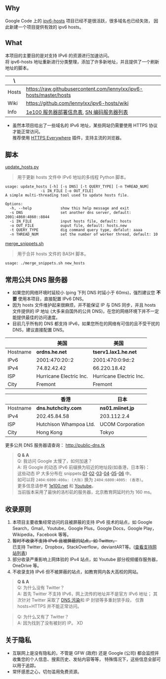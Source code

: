 Why
---

Google Code 上的 [ipv6-hosts] 项目已经不是很活跃，很多域名也已经失效，
因此新建一个项目提供有效的 ipv6 hosts。

What
----

本项目的主要目的是对支持 IPv6 的资源进行加速访问。  
将 ipv6-hosts 地址重新进行分类整理，添加了许多新地址，并且提供了一个刷新地址的脚本。

|   \   |                                                                    |
| ----- | ------------------------------------------------------------------ |
| Hosts | https://raw.githubusercontent.com/lennylxx/ipv6-hosts/master/hosts |
| Wiki  | https://github.com/lennylxx/ipv6-hosts/wiki                        |
| Info  | [1e100 服务器部署信息表], [SN 编码服务器列表]                      |

* 虽然本项目给出了一些域名的 IPv6 地址，某些网站仍需要使用 HTTPS 协议才能正常访问。  
  推荐使用 [HTTPS Everywhere] 插件，支持主流的浏览器。


脚本
----

[update_hosts.py]
> 用于更新 hosts 文件中 IPv6 地址的多线程 Python 脚本。

```
usage: update_hosts [-h] [-s DNS] [-t QUERY_TYPE] [-n THREAD_NUM]
                -i IN_FILE [-o OUT_FILE]
A simple multi-threading tool used to update hosts file.

Options:
  -h, --help             show this help message and exit
  -s DNS                 set another dns server, default: 2001:4860:4860::8844
  -i IN_FILE             input hosts file, default: hosts
  -o OUT_FILE            ouput file, default: hosts.new
  -t QUERY_TYPE          dig command query type, defalut: aaaa
  -n THREAD_NUM          set the number of worker thread, default: 10
```

[merge_snippets.sh]
> 用于合并 hosts 文件的 BASH 脚本。

```
usage: ./merge_snippets.sh new_hosts
```

常用公共 DNS 服务器
-------------------

* 如果您的网络环境时延较小 (ping 下列 DNS 时延小于 60ms)，强烈建议您 **不要**
  使用本项目，直接配置 IPv6 DNS。
* 因为 hosts 文件维护起来很麻烦，并不能保证 IP 与 DNS 同步，并且 hosts 文件提供的
  IP 地址 (大多来自国外的公共 DNS)，在您的网络环境下并不一定能提供最佳的访问速度。
* 目前几乎所有的 DNS 都支持 IPv6，如果您所在的网络有可信的且不受干扰的
  DNS，建议直接配置 DNS。

|          |          美国          |          美国          |
| -------- | ---------------------- | ---------------------- |
| Hostname | **ordns.he.net**       | **tserv1.lax1.he.net** |
| IPv6     | 2001:470:20::2         | 2001:470:0:9d::2       | 
| IPv4     | 74.82.42.42            | 66.220.18.42           |
| ISP      | Hurricane Electric Inc.| Hurricane Electric Inc.|
| City     | Fremont                | Fremont                |


|          |          香港          |        日本        |
| -------- | ---------------------- | ------------------ |
| Hostname | **dns.hutchcity.com**  | **ns01.miinet.jp** |
| IPv4     | 202.45.84.58           | 203.112.2.4        |
| ISP      | Hutchison Whampoa Ltd. | UCOM Corporation   |
| City     | Hong Kong              | Tokyo              |

更多公共 DNS 服务器请查询： http://public-dns.tk

> **Q & A**  
Q: 我访问 Google 太慢了，如何加速？  
A: 将 Google 的动态 IPv6 前缀换为较近的地址段(如香港，日本等)：  
这些动态 IP 大多分布在 snippets:[01]-[02]-[03]-[04]-[05]-[06] 中。  
如可以将 `2404:6800:400a: (大阪)` 换为 `2404:6800:4005: (香港)`。  
更多信息请参考 [1e100.net] 和 [Youtube]。  
当前版本采用了最快的洛杉矶的服务器，北京教育网延时约为 160 ms。

收录原则
--------

1. 本项目主要收集经常访问的且被屏蔽的支持 IPv6 技术的站点，如
   Google Search，Gmail，Youtube，Google Plus，Google Docs，Google Play，
   Wikipedia，Facebook 等等。
2. ~~暂时不收录不支持 IPv6 且被屏蔽的站点，如 Twitter。~~  
   已支持 Twitter，Dropbox，StackOverflow，deviantART等。([查看支持网站列表])
3. 部分收录严重影响上网体验的 IPv4 站点，如 Youtube 部分视频缓存服务器，OneDrive 等。
4. 不收录支持 IPv6 但不被屏蔽的站点，如教育网内各大高校的网站。

> **Q & A**  
Q: 为什么没有 Twitter？  
A: 首先 Twitter 不支持 IPv6，网上流传的地址并不是官方 IPv6 地址；
   其次针对 Twitter 采取了 [DNS 污染]和 IP 封锁等多重封禁手段，
   仅靠 hosts+HTTPS 并不能正常访问。

> Q: 为什么又有了 Twitter？  
  A: 因为找到了没有被封的 IP。 XD

关于隐私
--------

* 互联网上是没有隐私的，不管是 GFW (政府) 还是 Google (公司)
  都会监控并收集您的个人信息、搜索历史、发帖内容等等，
  特殊情况下，这些信息全部可以用于追踪。
* 常怀感恩之心，切勿滥用免费资源。


[01]:                     snippets/01_google.txt
[02]:                     snippets/02_l.google.txt
[03]:                     snippets/03_adwords.txt
[04]:                     snippets/04_android.txt
[05]:                     snippets/05_bigcache.txt
[06]:                     snippets/06_googleusercontent.txt
[merge_snippets.sh]:      merge_snippets.sh
[update_hosts.py]:        update_hosts.py
[1e100.net]:              https://github.com/lennylxx/ipv6-hosts/wiki/1e100.net
[1e100 服务器部署信息表]: https://docs.google.com/spreadsheets/d/1a5HI0lkc1TycJdwJnCVDVd3x6_gemI3CQhNHhdsVmP8
[SN 编码服务器列表]:      https://docs.google.com/spreadsheets/d/14gT1GV1IE0oYCq-1Dy747_5FWNxL26R-9T5htJ485dY
[DNS 污染]:               https://github.com/lennylxx/ipv6-hosts/wiki/DNS-spoofing
[HTTPS Everywhere]:       https://www.eff.org/https-everywhere
[ipv6-hosts]:             https://code.google.com/p/ipv6-hosts
[Youtube]:                https://github.com/lennylxx/ipv6-hosts/wiki/Youtube
[查看支持网站列表]:       https://github.com/lennylxx/ipv6-hosts/wiki/CDN-Services
